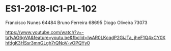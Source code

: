 # ES1-2018-IC1-PL-102
Francisco Nunes 64484
Bruno Ferreira 68695
Diogo Oliveira 73073

https://www.youtube.com/watch?v=-ta1yAG6gVA&feature=youtu.be&fbclid=IwAR0LKcqdP2GiJTa_jheF1Q4xCY0XhfdgK3HSsr3mnGLgh7rQNpV-vOPQYy0
